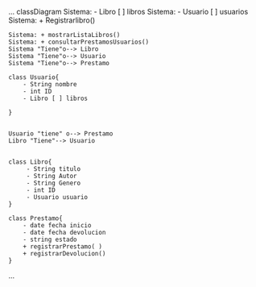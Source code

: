 ...
classDiagram
    Sistema: - Libro [ ] libros
    Sistema: - Usuario [ ] usuarios
    Sistema: + Registrarlibro()
    
    Sistema: + mostrarListaLibros()
    Sistema: + consultarPrestamosUsuarios()
    Sistema "Tiene"o--> Libro
    Sistema "Tiene"o--> Usuario
    Sistema "Tiene"o--> Prestamo

    class Usuario{
        - String nombre
        - int ID 
        - Libro [ ] libros

    }

    
    Usuario "tiene" o--> Prestamo
    Libro "Tiene"--> Usuario


    class Libro{
         - String titulo
         - String Autor
         - String Genero
         - int ID
         - Usuario usuario
    }
    
    class Prestamo{
        - date fecha inicio
        - date fecha devolucion
        - string estado
        + registrarPrestamo( )
        + registrarDevolucion()
    }
...